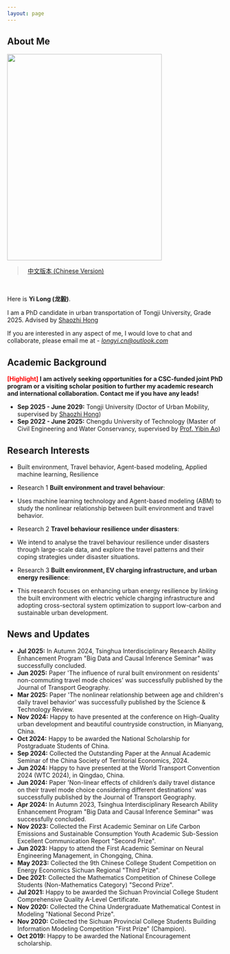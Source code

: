 ```yaml
---
layout: page
---
```


## About Me 

<img src="https://longyistar.github.io/longyi.png" class="floatpic" width="360" height="480">

> &nbsp; [中文版本 (Chinese Version)](https://longyistar.github.io/file/aboutme-zh/)
<br>

Here is **Yi Long (龙毅)**.

I am a PhD candidate in urban transportation of Tongji University, Grade 2025. Advised by [Shaozhi Hong](https://tongji.teacher.360eol.com/teacherBasic/preview?teacherId=14043)

If you are interested in any aspect of me, I would love to chat and collaborate, please email me at - *longyi.cn@outlook.com*

## Academic Background

**<font color='red'>[Highlight]</font> I am actively seeking opportunities for a CSC-funded joint PhD program or a visiting scholar position to further my academic research and international collaboration. Contact me if you have any leads!**

- **Sep 2025 - June 2029:** Tongji University (Doctor of Urban Mobility, supervised by [Shaozhi Hong](https://tongji.teacher.360eol.com/teacherBasic/preview?teacherId=14043))
- **Sep 2022 - June 2025:** Chengdu University of Technology (Master of Civil Engineering and Water Conservancy, supervised by [Prof. Yibin Ao](https://faculty.cdut.edu.cn/AYB/zh_CN/index/68596/list/index.htm))

## Research Interests

- Built environment, Travel behavior, Agent-based modeling, Applied machine learning, Resilience

- Research 1 **Built environment and travel behaviour**: 
- Uses machine learning technology and Agent-based modeling (ABM) to study the nonlinear relationship between built environment and travel behavior.
- Research 2 **Travel behaviour resilience under disasters**: 
- We intend to analyse the travel behaviour resilience under disasters through large-scale data, and explore the travel patterns and their coping strategies under disaster situations.
- Research 3 **Built environment, EV charging infrastructure, and urban energy resilience**:
- This research focuses on enhancing urban energy resilience by linking the built environment with electric vehicle charging infrastructure and adopting cross-sectoral system optimization to support low-carbon and sustainable urban development.

## News and Updates

- **Jul 2025:** In Autumn 2024, Tsinghua Interdisciplinary Research Ability Enhancement Program "Big Data and Causal Inference Seminar" was successfully concluded.
- **Jun 2025:** Paper 'The influence of rural built environment on residents' non-commuting travel mode choices' was successfully published by the Journal of Transport Geography.
- **Mar 2025:** Paper 'The nonlinear relationship between age and children's daily travel behavior' was successfully published by the Science & Technology Review.
- **Nov 2024:** Happy to have presented at the conference on High-Quality urban development and beautiful countryside construction, in Mianyang, China.
- **Oct 2024:** Happy to be awarded the  National Scholarship for Postgraduate Students of China.
- **Sep 2024:** Collected the Outstanding Paper at the Annual Academic Seminar of the China Society of Territorial Economics, 2024.
- **Jun 2024:** Happy to have presented at the World Transport Convention 2024 (WTC 2024), in Qingdao, China.
- **Jun 2024:** Paper 'Non-linear effects of children’s daily travel distance on their travel mode choice considering different destinations' was successfully published by the Journal of Transport Geography.
- **Apr 2024:** In Autumn 2023, Tsinghua Interdisciplinary Research Ability Enhancement Program "Big Data and Causal Inference Seminar" was successfully concluded.
- **Nov 2023:** Collected the First Academic Seminar on Life Carbon Emissions and Sustainable Consumption Youth Academic Sub-Session Excellent Communication Report "Second Prize".
- **Jun 2023:** Happy to attend the First Academic Seminar on Neural Engineering Management, in Chongqing, China.
- **May 2023:** Collected the 9th Chinese College Student Competition on Energy Economics Sichuan Regional "Third Prize".
- **Dec 2021:** Collected the Mathematics Competition of Chinese College Students (Non-Mathematics Category) "Second Prize".
- **Jul 2021:** Happy to be awarded the Sichuan Provincial College Student Comprehensive Quality A-Level Certificate.
- **Nov 2020:** Collected the China Undergraduate Mathematical Contest in Modeling "National Second Prize".
- **Nov 2020:** Collected the Sichuan Provincial College Students Building Information Modeling Competition "First Prize" (Champion).
- **Oct 2019:** Happy to be awarded the National Encouragement scholarship.


